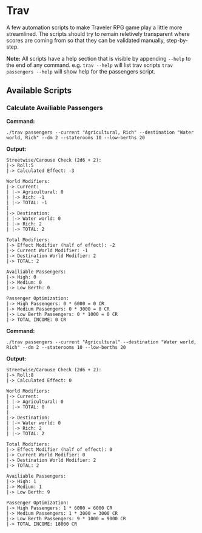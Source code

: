 # Trav

A few automation scripts to make Traveler RPG game play a little more streamlined. The scripts should try to remain reletively transparent where scores are coming from so that they can be validated manually, step-by-step.

**Note:** All scripts have a help section that is visible by appending ```--help``` to the end of any command. e.g. ```trav --help``` will list trav scripts ```trav passengers --help``` will show help for the passengers script.


## Available Scripts

### Calculate Availiable Passengers

**Command:**
```
./trav passengers --current "Agricultural, Rich" --destination "Water world, Rich" --dm 2 --staterooms 10 --low-berths 20
```

**Output:**
```
Streetwise/Carouse Check (2d6 + 2):
|-> Roll:5
|-> Calculated Effect: -3

World Modifiers:
|-> Current:
| |-> Agricultural: 0
| |-> Rich: -1
| |-> TOTAL: -1
|
|-> Destination:
| |-> Water world: 0
| |-> Rich: 2
| |-> TOTAL: 2

Total Modifiers:
|-> Effect Modifier (half of effect): -2
|-> Current World Modifier: -1
|-> Destination World Modifier: 2
|-> TOTAL: 2

Availiable Passengers:
|-> High: 0
|-> Medium: 0
|-> Low Berth: 0

Passenger Optimization:
|-> High Passengers: 0 * 6000 = 0 CR
|-> Medium Passengers: 0 * 3000 = 0 CR
|-> Low Berth Passengers: 0 * 1000 = 0 CR
|-> TOTAL INCOME: 0 CR
```

**Command:**
```
./trav passengers --current "Agricultural" --destination "Water world, Rich" --dm 2 --staterooms 10 --low-berths 20 
```

**Output:**
```
Streetwise/Carouse Check (2d6 + 2):
|-> Roll:8
|-> Calculated Effect: 0

World Modifiers:
|-> Current:
| |-> Agricultural: 0
| |-> TOTAL: 0
|
|-> Destination:
| |-> Water world: 0
| |-> Rich: 2
| |-> TOTAL: 2

Total Modifiers:
|-> Effect Modifier (half of effect): 0
|-> Current World Modifier: 0
|-> Destination World Modifier: 2
|-> TOTAL: 2

Availiable Passengers:
|-> High: 1
|-> Medium: 1
|-> Low Berth: 9

Passenger Optimization:
|-> High Passengers: 1 * 6000 = 6000 CR
|-> Medium Passengers: 1 * 3000 = 3000 CR
|-> Low Berth Passengers: 9 * 1000 = 9000 CR
|-> TOTAL INCOME: 18000 CR
```
